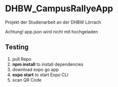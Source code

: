 # DHBW_CampusRallyeApp

Projekt der Studienarbeit an der DHBW Lörrach

Achtung! app.json wird nicht mit hochgeladen

## Testing
1. pull Repo
2. **npm install** to install dependencies
3. download expo go app
4. **expo start** to start Expo CLI
5. scan QR Code
